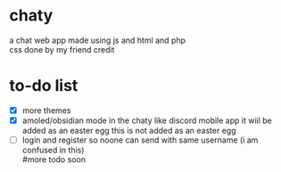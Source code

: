 # chaty
a chat web app made using js and html and php 
<br>css done by my friend credit
<br>
# to-do list
- [x] more themes
- [x]  amoled/obsidian mode in the chaty like discord mobile app it wiil be added as an easter egg this is not added as an easter egg
- [ ] login and register so noone can send with same username (i am confused in this)
<br> #more todo soon
